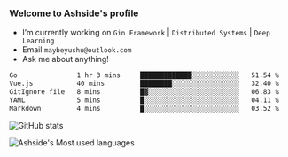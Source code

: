 ### Welcome to Ashside's profile

- I’m currently working on `Gin Framework` | `Distributed Systems` | `Deep Learning`
- Email `maybeyushu@outlook.com`
- Ask me about anything!

<!--START_SECTION:waka-->

```txt
Go               1 hr 3 mins     █████████████░░░░░░░░░░░░   51.54 %
Vue.js           40 mins         ████████░░░░░░░░░░░░░░░░░   32.40 %
GitIgnore file   8 mins          █▓░░░░░░░░░░░░░░░░░░░░░░░   06.83 %
YAML             5 mins          █░░░░░░░░░░░░░░░░░░░░░░░░   04.11 %
Markdown         4 mins          █░░░░░░░░░░░░░░░░░░░░░░░░   03.52 %
```

<!--END_SECTION:waka-->

![GitHub stats](https://github-readme-stats.vercel.app/api?username=Ashside)

![Ashside's Most used languages](https://github-readme-stats.vercel.app/api/top-langs/?username=Ashside&layout=compact&hide_border=true&langs_count=10)



